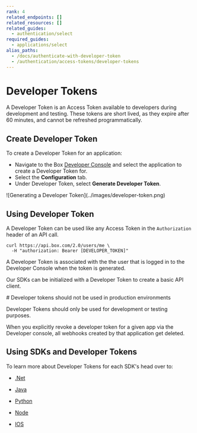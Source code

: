 ```yaml
---
rank: 4
related_endpoints: []
related_resources: []
related_guides:
  - authentication/select
required_guides:
  - applications/select
alias_paths:
  - /docs/authenticate-with-developer-token
  - /authentication/access-tokens/developer-tokens
---
```


# Developer Tokens

A Developer Token is an Access Token available to developers during development
and testing. These tokens are short lived, as they expire after 60 minutes, and
cannot be refreshed programmatically. 

## Create Developer Token

To create a Developer Token for an application:

- Navigate to the Box [Developer Console][devconsole] and select the application
  to create a Developer Token for.
- Select the **Configuration** tab.
- Under Developer Token, select **Generate Developer Token**.

<ImageFrame border center shadow>
  ![Generating a Developer Token](../images/developer-token.png)
</ImageFrame>

## Using Developer Token

A Developer Token can be used like any Access Token in the `Authorization`
header of an API call.

```curl
curl https://api.box.com/2.0/users/me \
  -H "authorization: Bearer [DEVELOPER_TOKEN]"
```

<Message warning>
  A Developer Token is associated with the the user that is logged in to the
  Developer Console when the token is generated.
</Message>

Our SDKs can be initialized with a Developer Token to create a basic API client.

<Samples id='x_auth' variant='init_with_dev_token' />

<Message type='danger'>
  # Developer tokens should not be used in production environments

  Developer Tokens should only be used for development or testing purposes.
</Message>

<Message warning>
  When you explicitly revoke a developer token for a given app via the
  Developer console, all webhooks created by that application get deleted.
</Message>

[devconsole]: https://app.box.com/developers/console

## Using SDKs and Developer Tokens

To learn more about Developer Tokens for each SDK's head over to:

- [.Net][.Net]

- [Java][Java]

- [Python][Python]

- [Node][Node]

- [IOS][IOS]

[.Net]: https://github.com/box/box-windows-sdk-v2/blob/main/docs/authentication.md#developer-token
[Java]: https://github.com/box/box-java-sdk/blob/main/doc/authentication.md#developer-token
[Python]: https://github.com/box/box-python-sdk/blob/main/docs/usage/authentication.md#developer-token
[Node]: https://github.com/box/box-node-sdk/blob/main/docs/authentication.md#developer-token
[IOS]: https://github.com/box/box-ios-sdk/blob/main/docs/usage/authentication.md#developer-token